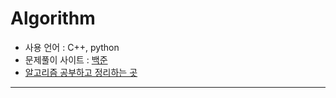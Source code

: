 # Algorithm


- 사용 언어 : C++, python
- 문제풀이 사이트 : [백준](https://www.acmicpc.net/)
- [알고리즘 공부하고 정리하는 곳](https://roble-programing.tistory.com/category/%EA%B3%B5%EB%B6%80%20%EC%9D%BC%EC%A7%80/%EC%95%8C%EA%B3%A0%EB%A6%AC%EC%A6%98)
----

